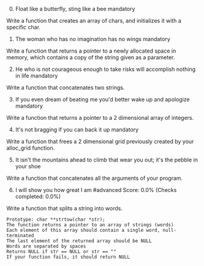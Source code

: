 
0. Float like a butterfly, sting like a bee
mandatory

Write a function that creates an array of chars, and initializes it with a specific char.

1. The woman who has no imagination has no wings
mandatory

Write a function that returns a pointer to a newly allocated space in memory, which contains a copy of the string given as a parameter.

2. He who is not courageous enough to take risks will accomplish nothing in life
mandatory

Write a function that concatenates two strings.

3. If you even dream of beating me you'd better wake up and apologize
mandatory

Write a function that returns a pointer to a 2 dimensional array of integers.

4. It's not bragging if you can back it up
mandatory

Write a function that frees a 2 dimensional grid previously created by your alloc_grid function.

5. It isn't the mountains ahead to climb that wear you out; it's the pebble in your shoe

Write a function that concatenates all the arguments of your program.

6. I will show you how great I am
#advanced
Score: 0.0% (Checks completed: 0.0%)

Write a function that splits a string into words.

    Prototype: char **strtow(char *str);
    The function returns a pointer to an array of strings (words)
    Each element of this array should contain a single word, null-terminated
    The last element of the returned array should be NULL
    Words are separated by spaces
    Returns NULL if str == NULL or str == ""
    If your function fails, it should return NULL
